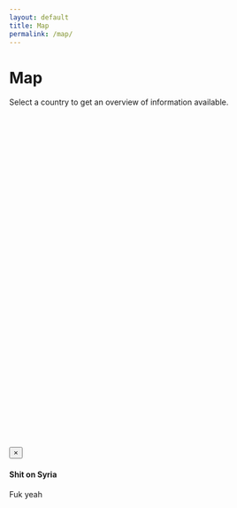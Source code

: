 ```yaml
---
layout: default
title: Map
permalink: /map/
---
```


<script src="{{ "/js/jquery-2.1.4.min.js" | prepend : site.baseurl }}"></script>
<script src="{{ "/bootstrap/js/bootstrap.min.js" | prepend : site.baseurl }}"></script>
<script src="{{ "/js/jquery-jvectormap-2.0.4.min.js" | prepend: site.baseurl }}"></script>
<script src="{{ "/js/jquery-jvectormap-world-mill.js" | prepend: site.baseurl }}"></script>

<h1>Map</h1>

<p>Select a country to get an overview of information available.</p>

<center><div id="map" style="position: relative; width: 100%; height: 600px;"></div></center>

<div class="modal fade" id="modal">
    <div class="modal-dialog">
    <div class="modal-content">
        <div class="modal-header">
            <button type="button" class="close" data-dismiss="modal" aria-label="Close"><span aria-hidden="true">&times;</span></button>
            <h4 class="modal-title">Shit on Syria</h4>
        </div>
        <div class="modal-body">
            <p>Fuk yeah</p>
        </div>
    </div>
  </div>
</div>

<script>
    $('#map').vectorMap({
        map: 'world_mill',
        backgroundColor: '#ffffff',
        regionStyle: {
            initial: {
                fill: 'grey',
                "fill-opacity": 1,
                stroke: 'none',
                "stroke-width": 0,
                "stroke-opacity": 1
            },
            hover: {
                "fill-opacity": 0.8,
                cursor: 'pointer'
            },
            selected: {
                fill: 'yellow'
            },
            selectedHover: {
            }
        },
        onRegionClick: function(event, code) {
            var map = $('#map').vectorMap('get', 'mapObject');
            $('#modal').modal();
        }
    });
</script>
